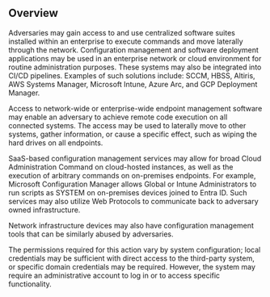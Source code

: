 ## Overview

Adversaries may gain access to and use centralized software suites installed within an enterprise to execute commands and move laterally through the network. Configuration management and software deployment applications may be used in an enterprise network or cloud environment for routine administration purposes. These systems may also be integrated into CI/CD pipelines. Examples of such solutions include: SCCM, HBSS, Altiris, AWS Systems Manager, Microsoft Intune, Azure Arc, and GCP Deployment Manager.

Access to network-wide or enterprise-wide endpoint management software may enable an adversary to achieve remote code execution on all connected systems. The access may be used to laterally move to other systems, gather information, or cause a specific effect, such as wiping the hard drives on all endpoints.

SaaS-based configuration management services may allow for broad Cloud Administration Command on cloud-hosted instances, as well as the execution of arbitrary commands on on-premises endpoints. For example, Microsoft Configuration Manager allows Global or Intune Administrators to run scripts as SYSTEM on on-premises devices joined to Entra ID. Such services may also utilize Web Protocols to communicate back to adversary owned infrastructure.

Network infrastructure devices may also have configuration management tools that can be similarly abused by adversaries.

The permissions required for this action vary by system configuration; local credentials may be sufficient with direct access to the third-party system, or specific domain credentials may be required. However, the system may require an administrative account to log in or to access specific functionality.